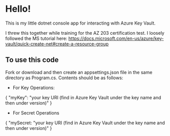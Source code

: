 # Hello!
This is my little dotnet console app for interacting with Azure Key Vault.

I threw this together while training for the AZ 203 certification test. I loosely followed the MS tutorial here: https://docs.microsoft.com/en-us/azure/key-vault/quick-create-net#create-a-resource-group

## To use this code
Fork or download and then create an appsettings.json file in the same directory as Program.cs.
Contents should be as follows:
- For Key Operations:

{
    "myKey": "your key URI (find in Azure Key Vault under the key name and then under version)"
}
- For Secret Operations

{
    "mySecret: "your key URI (find in Azure Key Vault under the key name and then under version)"
}